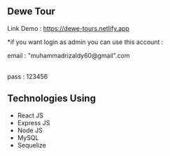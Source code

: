 ## Dewe Tour

Link Demo : https://dewe-tours.netlify.app


*if you want login as admin you can use this account : </br>
   <p>email : "muhammadrizaldy60@gmail".com</p>
   </br> pass : 123456
    
    
## Technologies Using
   <ul>
    <li>React JS</li>
     <li>Express JS</li>
     <li>Node JS</li>
     <li>MySQL</li>
     <li>Sequelize</li>
    </ul>



